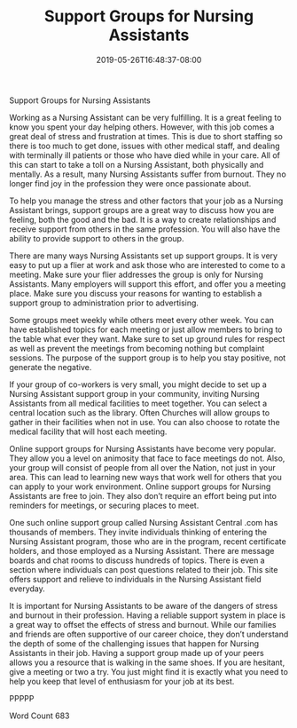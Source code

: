 ﻿---
title: "Support Groups for Nursing Assistants"
date: 2019-05-26T16:48:37-08:00
description: "Text Tips for Web Success"
featured_image: "/images/Text.jpg"
tags: ["Text"]
---

Support Groups for Nursing Assistants

Working as a Nursing Assistant can be very fulfilling. It is a great feeling to know you spent your day helping others. However, with this job comes a great deal of stress and frustration at times. This is due to short staffing so there is too much to get done, issues with other medical staff, and dealing with terminally ill patients or those who have died while in your care. All of this can start to take a toll on a Nursing Assistant, both physically and mentally. As a result, many Nursing Assistants suffer from burnout. They no longer find joy in the profession they were once passionate about.

To help you manage the stress and other factors that your job as a Nursing Assistant brings, support groups are a great way to discuss how you are feeling, both the good and the bad. It is a way to create relationships and receive support from others in the same profession. You will also have the ability to provide support to others in the group.

There are many ways Nursing Assistants set up support groups. It is very easy to put up a flier at work and ask those who are interested to come to a meeting. Make sure your flier addresses the group is only for Nursing Assistants. Many employers will support this effort, and offer you a meeting place. Make sure you discuss your reasons for wanting to establish a support group to administration prior to advertising.

 Some groups meet weekly while others meet every other week. You can have established topics for each meeting or just allow members to bring to the table what ever they want. Make sure to set up ground rules for respect as well as prevent the meetings from becoming nothing but complaint sessions. The purpose of the support group is to help you stay positive, not generate the negative.    

If your group of co-workers is very small, you might decide to set up a Nursing Assistant support group in your community, inviting Nursing Assistants from all medical facilities to meet together. You can select a central location such as the library. Often Churches will allow groups to gather in their facilities when not in use. You can also choose to rotate the medical facility that will host each meeting. 

Online support groups for Nursing Assistants have become very popular. They allow you a level on animosity that face to face meetings do not. Also, your group will consist of people from all over the Nation, not just in your area. This can lead to learning new ways that work well for others that you can apply to your work environment. Online support groups for Nursing Assistants are free to join. They also don’t require an effort being put into reminders for meetings, or securing places to meet. 

One such online support group called Nursing Assistant Central .com has thousands of members. They invite individuals thinking of entering the Nursing Assistant program, those who are in the program, recent certificate holders, and those employed as a Nursing Assistant. There are message boards and chat rooms to discuss hundreds of topics. There is even a section where individuals can post questions related to their job. This site offers support and relieve to individuals in the Nursing Assistant field everyday.

It is important for Nursing Assistants to be aware of the dangers of stress and burnout in their profession. Having a reliable support system in place is a great way to offset the effects of stress and burnout. While our families and friends are often supportive of our career choice, they don’t understand the depth of some of the challenging issues that happen for Nursing Assistants in their job. Having a support group made up of your peers allows you a resource that is walking in the same shoes. If you are hesitant, give a meeting or two a try. You just might find it is exactly what you need to help you keep that level of enthusiasm for your job at its best. 

PPPPP

Word Count 683






